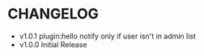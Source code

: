 CHANGELOG
=========

-	v1.0.1 plugin:hello notify only if user isn't in admin list
-	v1.0.0 Initial Release
